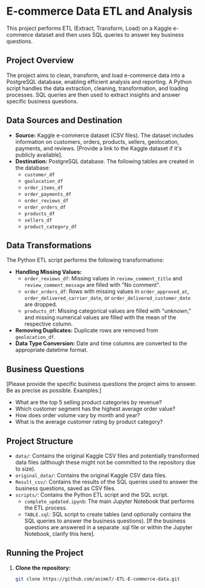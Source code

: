 # E-commerce Data ETL and Analysis

This project performs ETL (Extract, Transform, Load) on a Kaggle e-commerce dataset and then uses SQL queries to answer key business questions.

## Project Overview

The project aims to clean, transform, and load e-commerce data into a PostgreSQL database, enabling efficient analysis and reporting.  A Python script handles the data extraction, cleaning, transformation, and loading processes. SQL queries are then used to extract insights and answer specific business questions.

## Data Sources and Destination

* **Source:** Kaggle e-commerce dataset (CSV files).  The dataset includes information on customers, orders, products, sellers, geolocation, payments, and reviews.  [Provide a link to the Kaggle dataset if it's publicly available].
* **Destination:** PostgreSQL database.  The following tables are created in the database:
    * `customer_df`
    * `geolocation_df`
    * `order_items_df`
    * `order_payments_df`
    * `order_reviews_df`
    * `order_orders_df`
    * `products_df`
    * `sellers_df`
    * `product_category_df`

## Data Transformations

The Python ETL script performs the following transformations:

* **Handling Missing Values:**
    * `order_reviews_df`: Missing values in `review_comment_title` and `review_comment_message` are filled with "No comment".
    * `order_orders_df`: Rows with missing values in `order_approved_at`, `order_delivered_carrier_date`, or `order_delivered_customer_date` are dropped.
    * `products_df`: Missing categorical values are filled with "unknown," and missing numerical values are filled with the mean of the respective column.
* **Removing Duplicates:** Duplicate rows are removed from `geolocation_df`.
* **Data Type Conversion:** Date and time columns are converted to the appropriate datetime format.

## Business Questions

[Please provide the specific business questions the project aims to answer.  Be as precise as possible. Examples:]

* What are the top 5 selling product categories by revenue?
* Which customer segment has the highest average order value?
* How does order volume vary by month and year?
* What is the average customer rating by product category?

## Project Structure

* `data/`: Contains the original Kaggle CSV files and potentially transformed data files (although these might not be committed to the repository due to size).
* `original_data/`: Contains the original Kaggle CSV data files.
* `Result_csv/`:  Contains the results of the SQL queries used to answer the business questions, saved as CSV files.
* `scripts/`: Contains the Python ETL script and the SQL script.
    * `complete_updated.ipynb`: The main Jupyter Notebook that performs the ETL process.
    * `TABLE.sql`: SQL script to create tables (and optionally contains the SQL queries to answer the business questions).  [If the business questions are answered in a separate .sql file or within the Jupyter Notebook, clarify this here].



## Running the Project

1. **Clone the repository:**
   ```bash
   git clone https://github.com/anime7/-ETL-E-commerce-data.git
